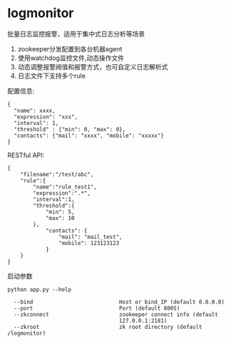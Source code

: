 # logmonitor

批量日志监控报警，适用于集中式日志分析等场景

1. zookeeper分发配置到各台机器agent    
2. 使用watchdog监控文件,动态操作文件  
3. 动态调整报警阀值和报警方式，也可自定义日志解析式
4. 日志文件下支持多个rule



配置信息:  
```
{
  "name": xxxx,
  "expression": "xxx",
  "interval": 1,
  "threshold" : {"min": 0, "max": 0},
  "contacts": {"mail": "xxxx", "mobile": "xxxxx"}
}
```

RESTful API:  
```
{
	"filename":"/test/abc",
	"rule":{
		"name":"rule_test1",
		"expression":".*",
		"interval":1,
		"threshold":{
			"min": 5, 
			"max": 10
		},
			"contacts": {
				"mail": "mail_test", 
				"mobile": 123123123
			}
	}
}

```

启动参数  
```
python app.py --help

  --bind                           Host or bind_IP (default 0.0.0.0)
  --port                           Port (default 8005)
  --zkconnect                      zookeeper connect info (default
                                   127.0.0.1:2181)
  --zkroot                         zk root directory (default /logmonitor)
```
